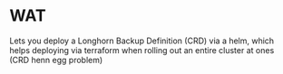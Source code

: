 # WAT

Lets you deploy a Longhorn Backup Definition (CRD) via a helm, which helps deploying via terraform when rolling out
an entire cluster at ones (CRD henn egg problem)
